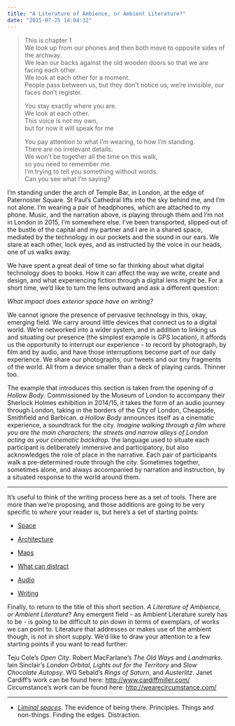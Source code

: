 ```yaml
---
title: "A Literature of Ambience, or Ambient Literature?"
date: "2015-07-25 14:04:32"
---
```


> This is chapter 1  
> We look up from our phones and then both move to opposite sides of the
> archway.  
> We lean our backs against the old wooden doors so that we are facing
> each other.  
> We look at each other for a moment.  
> People pass between us, but they don’t notice us, we’re invisible, our
> faces don’t register.
>
> You stay exactly where you are.  
> We look at each other.  
> This voice is not my own,  
> but for now it will speak for me
>
> You pay attention to what I’m wearing, to how I’m standing.  
> There are no irrelevant details.  
> We won’t be together all the time on this walk,  
> so you need to remember me.  
> I’m trying to tell you something without words.  
> Can you see what I’m saying?

I’m standing under the arch of Temple Bar, in London, at the edge of
Paternoster Square. St Paul’s Cathedral lifts into the sky behind me,
and I’m not alone. I’m wearing a pair of headphones, which are attached
to my phone. Music, and the narration above, is playing through them and
I’m not in London in 2015, I’m somewhere else. I’ve been transported,
slipped out of the bustle of the capital and my partner and I are in a
shared space, mediated by the technology in our pockets and the sound in
our ears. We stare at each other, lock eyes, and as instructed by the
voice in our heads, one of us walks away.

We have spent a great deal of time so far thinking about what digital
technology does to books. How it can affect the way we write, create and
design, and what experiencing fiction through a digital lens might be.
For a short time, we’d like to turn the lens outward and ask a different
question:

*What impact does exterior space have on writing?*

We cannot ignore the presence of pervasive technology in this, okay,
emerging field. We carry around little devices that connect us to a
digital world. We’re networked into a wider system, and in addition to
linking us and situating our presence (the simplest example is GPS
location), it affords us the opportunity to interrupt our experience -
to record by photograph, by film and by audio, and have those
interruptions become part of our daily experience. We share our
photographs, our tweets and our tiny fragments of the world. All from a
device smaller than a deck of playing cards. Thinner too.

The example that introduces this section is taken from the opening of *a
Hollow Body*. Commissioned by the Museum of London to accompany their
Sherlock Holmes exhibition in 2014/15, it takes the form of an audio
journey through London, taking in the borders of the City of London,
Cheapside, Smithfield and Barbican. *a Hollow Body* announces itself as
a cinematic experience, a soundtrack for the city. *Imagine walking
through a film where you are the main characters; the streets and narrow
alleys of London acting as your cinematic backdrop.* the language used
to situate each participant is deliberately immersive and participatory,
but also acknowledges the role of place in the narrative. Each pair of
participants walk a pre-determined route through the city. Sometimes
together, sometimes alone, and always accompanied by narration and
instruction, by a situated response to the world around them.

----

It’s useful to think of the writing process here as a set of tools.
There are more than we’re proposing, and those additions are going to be
very specific to *where* your reader is, but here’s a set of starting
points:

-   [Space](Ambience/Space.html)

-   [Architecture](Ambience/Architecture.html)

-   [Maps](Ambience/Maps.html)

-   [What can distract](Ambience/What_can_distract.html)

-   [Audio](Ambience/Audio.html)

-   [Writing](Ambience/Writing.html)

Finally, to return to the title of this short section. *A Literature of
Ambience, or Ambient Literature*? Any emergent field - as Ambient
Literature surely has to be - is going to be difficult to pin down in
terms of exemplars, of works we can point to. Literature that addresses
or makes use of the ambient though, is not in short supply. We’d like to
draw your attention to a few starting points if you want to read
further:

Teju Cole’s *Open City*. Robert MacFarlane’s *The Old Ways* and
*Landmarks*. Iain Sinclair’s *London Orbital*, *Lights out for the
Territory* and *Slow Chocolate Autopsy*. WG Sebald’s *Rings of Saturn*,
and *Austerlitz*. Janet Cardiff’s work can be found here:
<http://www.cardiffmiller.com/> Circumstance’s work can be found here:
<http://wearecircumstance.com/>

***


- *[Liminal spaces](Ambience/Liminal_spaces.html)*. The evidence of being there. Principles. Things and non-things. Finding the edges. Distraction.
